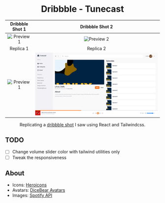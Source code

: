 <h1 align="center">Dribbble - Tunecast</h1>

| Dribbble Shot 1 | Dribbble Shot  2 |
|:---------:|:---------:|
| ![Preview1](https://cdn.dribbble.com/users/13391037/screenshots/19814141/media/5199f80a3cca60ed85b0a41c1cdc3354.png) | ![Preview 2](https://cdn.dribbble.com/users/13391037/screenshots/19814141/media/a917fe094594f5bd13bbd7d235120283.png) |
| Replica 1 | Replica 2 |
| ![Preview1](./preview1.gif) | ![Preview 2](./preview2.png) |

<p align="center">Replicating a <a href="https://dribbble.com/shots/19814141-Tunecast-App-Design">dribbble shot</a> I saw using React and Tailwindcss.</p>

## TODO

- [ ] Change volume slider color with tailwind utilities only
- [ ] Tweak the responsiveness

## About

- Icons: [Heroicons](https://heroicons.com/)
- Avatars: [DiceBear Avatars](https://avatars.dicebear.com/)
- Images: [Spotify API](https://developer.spotify.com/)